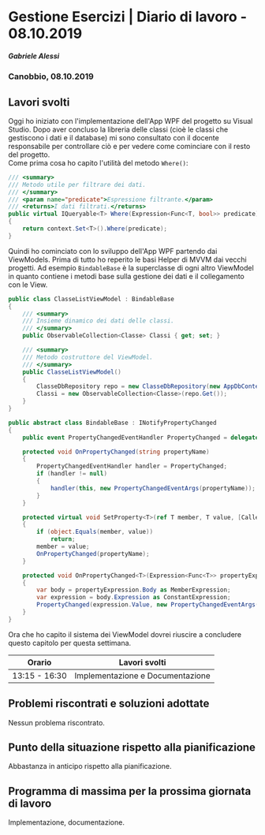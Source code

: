 # Gestione Esercizi | Diario di lavoro - 08.10.2019

##### Gabriele Alessi

### Canobbio, 08.10.2019

## Lavori svolti

Oggi ho iniziato con l'implementazione dell'App WPF del progetto su Visual Studio. Dopo aver concluso la libreria delle classi (cioè le classi che gestiscono i dati e il database) mi sono consultato con il docente responsabile per controllare ciò e per vedere come cominciare con il resto del progetto.  
Come prima cosa ho capito l'utilità del metodo `Where()`:

```c#
/// <summary>
/// Metodo utile per filtrare dei dati.
/// </summary>
/// <param name="predicate">Espressione filtrante.</param>
/// <returns>I dati filtrati.</returns>
public virtual IQueryable<T> Where(Expression<Func<T, bool>> predicate)
{
    return context.Set<T>().Where(predicate);
}
```

Quindi ho cominciato con lo sviluppo dell'App WPF partendo dai ViewModels. Prima di tutto ho reperito le basi Helper di MVVM dai vecchi progetti. Ad esempio `BindableBase` è la superclasse di ogni altro ViewModel in quanto contiene i metodi base sulla gestione dei dati e il collegamento con le View.

```c#
public class ClasseListViewModel : BindableBase
{
    /// <summary>
    /// Insieme dinamico dei dati delle classi.
    /// </summary>
    public ObservableCollection<Classe> Classi { get; set; }

    /// <summary>
    /// Metodo costruttore del ViewModel.
    /// </summary>
    public ClasseListViewModel()
    {
        ClasseDbRepository repo = new ClasseDbRepository(new AppDbContext());
        Classi = new ObservableCollection<Classe>(repo.Get());
    }
}
```

<div style="page-break-after: always;"></div>

```c#
public abstract class BindableBase : INotifyPropertyChanged
{
    public event PropertyChangedEventHandler PropertyChanged = delegate { };

    protected void OnPropertyChanged(string propertyName)
    {
        PropertyChangedEventHandler handler = PropertyChanged;
        if (handler != null)
        {
            handler(this, new PropertyChangedEventArgs(propertyName));
        }
    }

    protected virtual void SetProperty<T>(ref T member, T value, [CallerMemberName] string propertyName = null)
    {
        if (object.Equals(member, value))
            return;
        member = value;
        OnPropertyChanged(propertyName);
    }

    protected void OnPropertyChanged<T>(Expression<Func<T>> propertyExpression)
    {
        var body = propertyExpression.Body as MemberExpression;
        var expression = body.Expression as ConstantExpression;
        PropertyChanged(expression.Value, new PropertyChangedEventArgs(body.Member.Name));
    }
}
```

Ora che ho capito il sistema dei ViewModel dovrei riuscire a concludere questo capitolo per questa settimana.

| Orario | Lavori svolti |
| - | - |
|13:15 - 16:30 | Implementazione e Documentazione |

## Problemi riscontrati e soluzioni adottate

Nessun problema riscontrato.

## Punto della situazione rispetto alla pianificazione

Abbastanza in anticipo rispetto alla pianificazione.

## Programma di massima per la prossima giornata di lavoro

Implementazione, documentazione.
